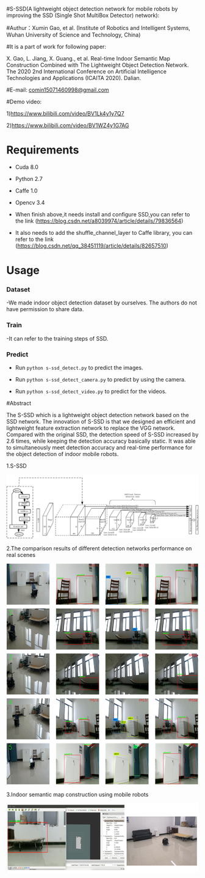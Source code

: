 #S-SSD(A lightweight object detection network for mobile robots by improving the SSD (Single Shot MultiBox Detector) network):

#Authur：Xumin Gao, et al. (Institute of Robotics and Intelligent Systems, Wuhan University of Science and Technology, China)

#It is a part of work for following paper: 

X. Gao, L. Jiang, X. Guang., et al. Real-time Indoor Semantic Map Construction Combined with The Lightweight Object Detection Network. The 2020 2nd International Conference on Artificial Intelligence Technologies and Applications (ICAITA 2020). Dalian.


#E-mail: comin15071460998@gmail.com



#Demo video:

1)https://www.bilibili.com/video/BV1Lk4y1y7Q7

2)https://www.bilibili.com/video/BV1WZ4y1G7AG


# Requirements
- Cuda 8.0

- Python 2.7

- Caffe 1.0

- Opencv 3.4

- When finish above,it needs install and configure SSD,you can refer to the link (https://blog.csdn.net/a8039974/article/details/79836564)


- It also needs to add the shuffle_channel_layer to Caffe library, you can refer to the link (https://blog.csdn.net/qq_38451119/article/details/82657510) 


# Usage

### Dataset

-We made indoor object detection dataset by ourselves. The authors do not have permission to share data.

### Train

-It can refer to the training steps of SSD.

### Predict

- Run `python s-ssd_detect.py` to predict the images.

- Run `python s-ssd_detect_camera.py` to predict by using the camera.

- Run `python s-ssd_detect_video.py` to predict for the videos.


#Abstract

The S-SSD which is a lightweight object detection network based on the SSD network. The innovation of S-SSD is that we designed an efficient and lightweight feature extraction network to replace the VGG network. Compared with the original SSD, the detection speed of S-SSD increased by 2.6 times, while keeping the detection accuracy basically static. It was able to simultaneously meet detection accuracy and real-time performance for the object detection of indoor mobile robots.

1.S-SSD

![Image text](https://github.com/XuminGaoGithub/S-SSD/blob/main/S-SSD.png)

2.The comparison results of different detection networks performance on real scenes

![Image text](https://github.com/XuminGaoGithub/S-SSD/blob/main/1.png)

3.Indoor semantic map construction using mobile robots

![Image text](https://github.com/XuminGaoGithub/S-SSD/blob/main/2.png)


